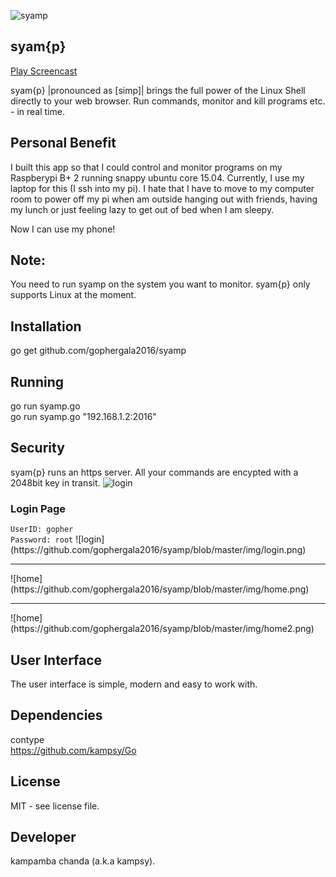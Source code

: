 ![syamp](https://github.com/gophergala2016/syamp/blob/master/reVres/canvas/kay.png)
## syam{p}
<a href="https://youtu.be/QiSiYVDjEw4">Play Screencast</a>

syam{p} |pronounced as [simp]| brings the full power of the Linux Shell directly to your web browser. Run commands,
monitor and kill programs etc. - in real time.

Personal Benefit
--------------------
I built this app so that I could control and monitor programs on my Raspberypi B+ 2 running snappy ubuntu
core 15.04.
Currently, I use my laptop for this (I ssh into my pi). I hate that I have to move 
to my computer room to power off my pi when am outside hanging out with friends, having my lunch or just feeling
lazy to get out of bed when I am sleepy.

Now I can use my phone!

Note:
-----
You need to run syamp on the system you want to monitor.
syam{p} only supports Linux at the moment.

Installation
-------------
go get github.com/gophergala2016/syamp

Running
--------
go run syamp.go
<br>
go run syamp.go "192.168.1.2:2016"

Security
--------
syam{p} runs an https server. All your commands are encypted with a 2048bit key in transit.
![login](https://github.com/gophergala2016/syamp/blob/master/img/keys.png)

<h3>Login Page</h3>
<code>UserID: gopher</code>
<br>
<code>Password: root</code>
![login](https://github.com/gophergala2016/syamp/blob/master/img/login.png)
<hr>
![home](https://github.com/gophergala2016/syamp/blob/master/img/home.png)
<hr>
![home](https://github.com/gophergala2016/syamp/blob/master/img/home2.png)

User Interface
---------------
The user interface is simple, modern and easy to work with.

Dependencies
-------------
contype
<br>
https://github.com/kampsy/Go

License
-------
MIT - see license file.

Developer
---------
kampamba chanda (a.k.a kampsy).
